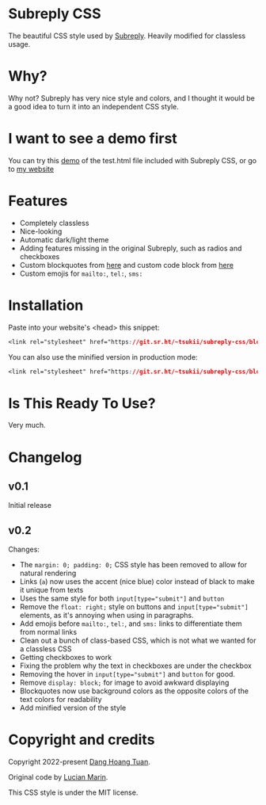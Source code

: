# Subreply CSS

The beautiful CSS style used by [Subreply](https://subreply.com/about). Heavily modified for classless usage.

# Why?

Why not? Subreply has very nice style and colors, and I thought it would be a good idea to turn it into an
independent CSS style.

# I want to see a demo first

You can try this [demo](https://srht.githack.com/~tsukii/subreply-css/blob/main/test.html) of the
test.html file included with Subreply CSS, or go to [my website](https://tsk.bearblog.dev/)

# Features

- Completely classless
- Nice-looking
- Automatic dark/light theme
- Adding features missing in the original Subreply, such as radios and checkboxes
- Custom blockquotes from [here](https://css-tricks.com/snippets/css/simple-and-nice-blockquote-styling/) and custom code block from [here](https://adis.ca/entry/2011/pretty-code-block-in-css/)
- Custom emojis for `mailto:`, `tel:`, `sms:`

# Installation

Paste into your website's &lt;head&gt; this snippet:

```css
<link rel="stylesheet" href="https://git.sr.ht/~tsukii/subreply-css/blob/main/subreply.css">
```

You can also use the minified version in production mode:

```css
<link rel="stylesheet" href="https://git.sr.ht/~tsukii/subreply-css/blob/main/subreply.min.css">
```

# Is This Ready To Use?

Very much.

# Changelog

## v0.1

Initial release

## v0.2

Changes:

- The `margin: 0; padding: 0;` CSS style has been removed to allow for natural rendering
- Links (`a`) now uses the accent (nice blue) color instead of black to make it unique from texts
- Uses the same style for both `input[type="submit"]` and `button`
- Remove the `float: right;` style on buttons and `input[type="submit"]` elements, as it's annoying when using in paragraphs.
- Add emojis before `mailto:`, `tel:`, and `sms:` links to differentiate them from normal links
- Clean out a bunch of class-based CSS, which is not what we wanted for a classless CSS
- Getting checkboxes to work
- Fixing the problem why the text in checkboxes are under the checkbox
- Removing the hover in `input[type="submit"]` and `button` for good.
- Remove `display: block;` for image to avoid awkward displaying
- Blockquotes now use background colors as the opposite colors of the text colors for readability
- Add minified version of the style

# Copyright and credits

Copyright 2022-present [Dang Hoang Tuan](https://tsk.bearblog.dev).

Original code by [Lucian Marin](https://github.com/lucianmarin).

This CSS style is under the MIT license.
